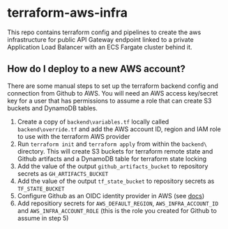 # terraform-aws-infra

This repo contains terraform config and pipelines to create the aws infrastructure for public API Gateway endpoint linked to a private Application Load Balancer with an ECS Fargate cluster behind it.

## How do I deploy to a new AWS account?

There are some manual steps to set up the terraform backend config and connection from Github to AWS. You will need an AWS access key/secret key for a user that has permissions to assume a role that can create S3 buckets and DynamoDB tables.

1. Create a copy of `backend\variables.tf` locally called `backend\override.tf` and add the AWS account ID, region and IAM role to use with the terraform AWS provider
2. Run `terraform init` and `terraform apply` from within the `backend\` directory. This will create S3 buckets for terraform remote state and Github artifacts and a DynamoDB table for terraform state locking
3. Add the value of the output `github_artifacts_bucket` to repository secrets as `GH_ARTIFACTS_BUCKET`
4. Add the value of the output `tf_state_bucket` to repository secrets as `TF_STATE_BUCKET`
5. Configure Github as an OIDC identity provider in AWS (see [docs](https://docs.github.com/en/actions/deployment/security-hardening-your-deployments/configuring-openid-connect-in-amazon-web-services))
6. Add repositiory secrets for `AWS_DEFAULT_REGION`, `AWS_INFRA_ACCOUNT_ID` and `AWS_INFRA_ACCOUNT_ROLE` (this is the role you created for Github to assume in step 5)
